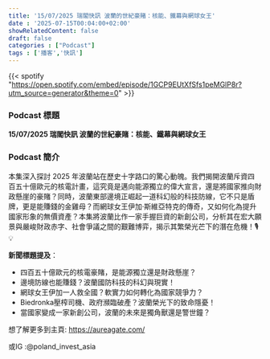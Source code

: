 ```yaml
---
title: '15/07/2025 瑞閣快訊 波蘭的世紀豪賭：核能、鐵幕與網球女王'
date : '2025-07-15T00:04:00+02:00'
showRelatedContent: false
draft: false
categories : ["Podcast"]
tags : ['播客','快訊']
---
```

{{< spotify "https://open.spotify.com/embed/episode/1GCP9EUtXfSfs1peMGlP8r?utm_source=generator&theme=0" >}}

### Podcast 標題

**15/07/2025 瑞閣快訊 波蘭的世紀豪賭：核能、鐵幕與網球女王**

### Podcast 簡介

本集深入探討 2025 年波蘭站在歷史十字路口的驚心動魄。我們揭開波蘭斥資四百五十億歐元的核電計畫，這究竟是邁向能源獨立的偉大宣言，還是將國家推向財政懸崖的豪賭？同時，波蘭東部邊境正崛起一道科幻般的科技防線，它不只是盾牌，更是能賺錢的金雞母？而網球女王伊加·斯維亞特克的傳奇，又如何化為提升國家形象的無價資產？本集將波蘭比作一家手握巨資的新創公司，分析其在宏大願景與嚴峻財政赤字、社會爭議之間的艱難博弈，揭示其繁榮光芒下的潛在危機！🎙️💡

**新聞標題提及**：

*   四百五十億歐元的核電豪賭，是能源獨立還是財政懸崖？
*   邊境防線也能賺錢？波蘭國防科技的科幻與現實！
*   網球女王伊加一人救全國？軟實力如何轉化為國家競爭力？
*   Biedronka壓榨司機、政府瀕臨破產？波蘭榮光下的致命隱憂！
*   當國家變成一家新創公司，波蘭的未來是獨角獸還是警世鐘？

想了解更多到主頁: https://aureagate.com/

或IG :@poland_invest_asia